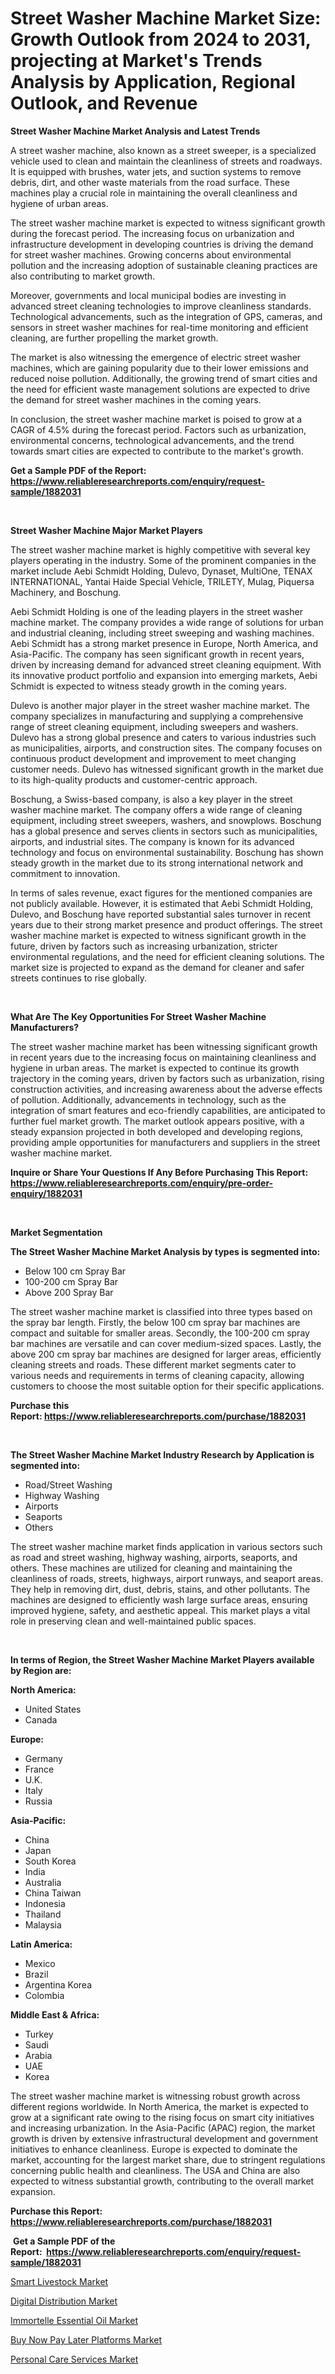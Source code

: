 <p><h1>Street Washer Machine Market Size: Growth Outlook from 2024 to 2031, projecting at Market's Trends Analysis by Application, Regional Outlook, and Revenue</h1></p><p><strong>Street Washer Machine Market Analysis and Latest Trends</strong></p>
<p><p>A street washer machine, also known as a street sweeper, is a specialized vehicle used to clean and maintain the cleanliness of streets and roadways. It is equipped with brushes, water jets, and suction systems to remove debris, dirt, and other waste materials from the road surface. These machines play a crucial role in maintaining the overall cleanliness and hygiene of urban areas.</p><p>The street washer machine market is expected to witness significant growth during the forecast period. The increasing focus on urbanization and infrastructure development in developing countries is driving the demand for street washer machines. Growing concerns about environmental pollution and the increasing adoption of sustainable cleaning practices are also contributing to market growth.</p><p>Moreover, governments and local municipal bodies are investing in advanced street cleaning technologies to improve cleanliness standards. Technological advancements, such as the integration of GPS, cameras, and sensors in street washer machines for real-time monitoring and efficient cleaning, are further propelling the market growth.</p><p>The market is also witnessing the emergence of electric street washer machines, which are gaining popularity due to their lower emissions and reduced noise pollution. Additionally, the growing trend of smart cities and the need for efficient waste management solutions are expected to drive the demand for street washer machines in the coming years.</p><p>In conclusion, the street washer machine market is poised to grow at a CAGR of 4.5% during the forecast period. Factors such as urbanization, environmental concerns, technological advancements, and the trend towards smart cities are expected to contribute to the market's growth.</p></p>
<p><strong>Get a Sample PDF of the Report:&nbsp; <a href="https://www.reliableresearchreports.com/enquiry/request-sample/1882031">https://www.reliableresearchreports.com/enquiry/request-sample/1882031</a></strong></p>
<p>&nbsp;</p>
<p><strong>Street Washer Machine Major Market Players</strong></p>
<p><p>The street washer machine market is highly competitive with several key players operating in the industry. Some of the prominent companies in the market include Aebi Schmidt Holding, Dulevo, Dynaset, MultiOne, TENAX INTERNATIONAL, Yantai Haide Special Vehicle, TRILETY, Mulag, Piquersa Machinery, and Boschung.</p><p>Aebi Schmidt Holding is one of the leading players in the street washer machine market. The company provides a wide range of solutions for urban and industrial cleaning, including street sweeping and washing machines. Aebi Schmidt has a strong market presence in Europe, North America, and Asia-Pacific. The company has seen significant growth in recent years, driven by increasing demand for advanced street cleaning equipment. With its innovative product portfolio and expansion into emerging markets, Aebi Schmidt is expected to witness steady growth in the coming years.</p><p>Dulevo is another major player in the street washer machine market. The company specializes in manufacturing and supplying a comprehensive range of street cleaning equipment, including sweepers and washers. Dulevo has a strong global presence and caters to various industries such as municipalities, airports, and construction sites. The company focuses on continuous product development and improvement to meet changing customer needs. Dulevo has witnessed significant growth in the market due to its high-quality products and customer-centric approach.</p><p>Boschung, a Swiss-based company, is also a key player in the street washer machine market. The company offers a wide range of cleaning equipment, including street sweepers, washers, and snowplows. Boschung has a global presence and serves clients in sectors such as municipalities, airports, and industrial sites. The company is known for its advanced technology and focus on environmental sustainability. Boschung has shown steady growth in the market due to its strong international network and commitment to innovation.</p><p>In terms of sales revenue, exact figures for the mentioned companies are not publicly available. However, it is estimated that Aebi Schmidt Holding, Dulevo, and Boschung have reported substantial sales turnover in recent years due to their strong market presence and product offerings. The street washer machine market is expected to witness significant growth in the future, driven by factors such as increasing urbanization, stricter environmental regulations, and the need for efficient cleaning solutions. The market size is projected to expand as the demand for cleaner and safer streets continues to rise globally.</p></p>
<p>&nbsp;</p>
<p><strong>What Are The Key Opportunities For Street Washer Machine Manufacturers?</strong></p>
<p><p>The street washer machine market has been witnessing significant growth in recent years due to the increasing focus on maintaining cleanliness and hygiene in urban areas. The market is expected to continue its growth trajectory in the coming years, driven by factors such as urbanization, rising construction activities, and increasing awareness about the adverse effects of pollution. Additionally, advancements in technology, such as the integration of smart features and eco-friendly capabilities, are anticipated to further fuel market growth. The market outlook appears positive, with a steady expansion projected in both developed and developing regions, providing ample opportunities for manufacturers and suppliers in the street washer machine market.</p></p>
<p><strong>Inquire or Share Your Questions If Any Before Purchasing This Report: <a href="https://www.reliableresearchreports.com/enquiry/pre-order-enquiry/1882031">https://www.reliableresearchreports.com/enquiry/pre-order-enquiry/1882031</a></strong></p>
<p>&nbsp;</p>
<p><strong>Market Segmentation</strong></p>
<p><strong>The Street Washer Machine Market Analysis by types is segmented into:</strong></p>
<p><ul><li>Below 100 cm Spray Bar</li><li>100-200 cm Spray Bar</li><li>Above 200 Spray Bar</li></ul></p>
<p><p>The street washer machine market is classified into three types based on the spray bar length. Firstly, the below 100 cm spray bar machines are compact and suitable for smaller areas. Secondly, the 100-200 cm spray bar machines are versatile and can cover medium-sized spaces. Lastly, the above 200 cm spray bar machines are designed for larger areas, efficiently cleaning streets and roads. These different market segments cater to various needs and requirements in terms of cleaning capacity, allowing customers to choose the most suitable option for their specific applications.</p></p>
<p><strong>Purchase this Report:&nbsp;<a href="https://www.reliableresearchreports.com/purchase/1882031">https://www.reliableresearchreports.com/purchase/1882031</a></strong></p>
<p>&nbsp;</p>
<p><strong>The Street Washer Machine Market Industry Research by Application is segmented into:</strong></p>
<p><ul><li>Road/Street Washing</li><li>Highway Washing</li><li>Airports</li><li>Seaports</li><li>Others</li></ul></p>
<p><p>The street washer machine market finds application in various sectors such as road and street washing, highway washing, airports, seaports, and others. These machines are utilized for cleaning and maintaining the cleanliness of roads, streets, highways, airport runways, and seaport areas. They help in removing dirt, dust, debris, stains, and other pollutants. The machines are designed to efficiently wash large surface areas, ensuring improved hygiene, safety, and aesthetic appeal. This market plays a vital role in preserving clean and well-maintained public spaces.</p></p>
<p>&nbsp;</p>
<p><strong>In terms of Region, the Street Washer Machine Market Players available by Region are:</strong></p>
<p>
    <p> <strong> North America: </strong>
        <ul>
            <li>United States</li>
            <li>Canada</li>
        </ul>
        </p> 
    <p> <strong> Europe: </strong>
        <ul>
            <li>Germany</li>
            <li>France</li>
            <li>U.K.</li>
            <li>Italy</li>
            <li>Russia</li>
        </ul>
        </p> 
    <p> <strong> Asia-Pacific: </strong>
        <ul>
            <li>China</li>
            <li>Japan</li>
            <li>South Korea</li>
            <li>India</li>
            <li>Australia</li>
            <li>China Taiwan</li>
            <li>Indonesia</li>
            <li>Thailand</li>
            <li>Malaysia</li>
        </ul>
        </p> 
    <p> <strong> Latin America: </strong>
        <ul>
            <li>Mexico</li>
            <li>Brazil</li>
            <li>Argentina Korea</li>
            <li>Colombia</li>
        </ul>
        </p> 
    <p> <strong> Middle East & Africa: </strong>
        <ul>
            <li>Turkey</li>
            <li>Saudi</li>
            <li>Arabia</li>
            <li>UAE</li>
            <li>Korea</li>
        </ul>
    </p>
    </p>
<p><p>The street washer machine market is witnessing robust growth across different regions worldwide. In North America, the market is expected to grow at a significant rate owing to the rising focus on smart city initiatives and increasing urbanization. In the Asia-Pacific (APAC) region, the market growth is driven by extensive infrastructural development and government initiatives to enhance cleanliness. Europe is expected to dominate the market, accounting for the largest market share, due to stringent regulations concerning public health and cleanliness. The USA and China are also expected to witness substantial growth, contributing to the overall market expansion.</p></p>
<p><strong>Purchase this Report: <a href="https://www.reliableresearchreports.com/purchase/1882031">https://www.reliableresearchreports.com/purchase/1882031</a></strong></p>
<p>&nbsp;<strong>Get a Sample PDF of the Report:&nbsp;&nbsp;<a href="https://www.reliableresearchreports.com/enquiry/request-sample/1882031">https://www.reliableresearchreports.com/enquiry/request-sample/1882031</a></strong></p>
<p><strong></strong></p>
<p><p><a href="https://medium.com/@shiv151299/smart-livestock-market-the-key-to-successful-business-strategy-forecast-till-2030-88a7ffe06c0c">Smart Livestock Market</a></p><p><a href="https://medium.com/@shiv151299/digital-distribution-market-size-reveals-the-best-marketing-channels-in-global-industry-2c9df1a33bee">Digital Distribution Market</a></p><p><a href="https://medium.com/@shiv151299/immortelle-essential-oil-market-trends-forecast-and-competitive-analysis-to-2030-05f32a9613fd">Immortelle Essential Oil Market</a></p><p><a href="https://medium.com/@shiv151299/buy-now-pay-later-platforms-market-analysis-its-cagr-market-segmentation-and-global-industry-654e31a826bc">Buy Now Pay Later Platforms Market</a></p><p><a href="https://medium.com/@shiv151299/personal-care-services-market-insight-market-trends-growth-forecasted-from-2023-to-2030-92128808ff08">Personal Care Services Market</a></p></p>